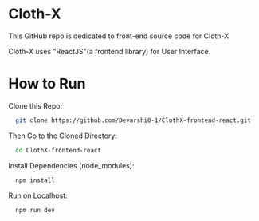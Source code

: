 
# Cloth-X

This GitHub repo is dedicated to front-end source code for Cloth-X 

Cloth-X uses "ReactJS"(a frontend library) for User Interface.





# How to Run

Clone this Repo:

```bash
  git clone https://github.com/Devarshi0-1/ClothX-frontend-react.git
```

Then Go to the Cloned Directory:

```bash
  cd ClothX-frontend-react
```

Install Dependencies (node_modules):

```bash
  npm install
```

Run on Localhost:

```bash
  npm run dev
```


